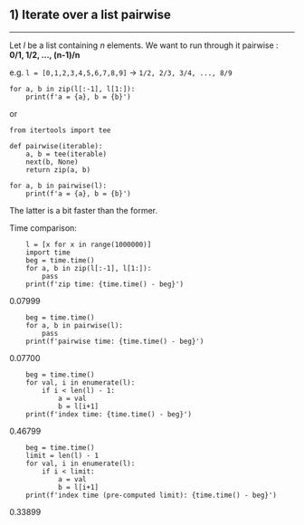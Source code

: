 ## 1) Iterate over a list pairwise
---
Let *l* be a list containing *n* elements. We want to run through it pairwise : **0/1, 1/2, ..., (n-1)/n**

e.g. `l = [0,1,2,3,4,5,6,7,8,9]` -> `1/2, 2/3, 3/4, ..., 8/9`

```
for a, b in zip(l[:-1], l[1:]):
    print(f'a = {a}, b = {b}')
```
or
```
from itertools import tee

def pairwise(iterable):
    a, b = tee(iterable)
    next(b, None)
    return zip(a, b)

for a, b in pairwise(l):
    print(f'a = {a}, b = {b}')
``` 
The latter is a bit faster than the former.

Time comparison:
```
    l = [x for x in range(1000000)]
    import time
    beg = time.time()
    for a, b in zip(l[:-1], l[1:]):
        pass
    print(f'zip time: {time.time() - beg}')
```
0.07999
```
    beg = time.time()
    for a, b in pairwise(l):
        pass
    print(f'pairwise time: {time.time() - beg}')
```
 0.07700
```
    beg = time.time()
    for val, i in enumerate(l):
        if i < len(l) - 1:
            a = val
            b = l[i+1]
    print(f'index time: {time.time() - beg}')
```
0.46799
```
    beg = time.time()
    limit = len(l) - 1
    for val, i in enumerate(l):
        if i < limit:
            a = val
            b = l[i+1]
    print(f'index time (pre-computed limit): {time.time() - beg}')
```
0.33899
